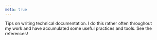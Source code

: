 ```yaml
---
meta: true
---
```


Tips on writing technical documentation. I do this rather often throughout my work and have accumulated some useful practices and tools. See the references!
